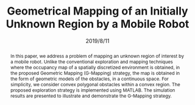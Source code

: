 ---
title: "Geometrical Mapping of an Initially Unknown Region by a Mobile Robot"
date: 2019/8/11
authors: ["Marpally, Shashank Rao","Nagarakshith, MS", "Sadananda, Arjun","Guruprasad, KR"]
publication_types: ["3"]
abstract: "In this paper, we address a problem of mapping an unknown region of interest by a mobile robot. Unlike the conventional exploration and mapping techniques where the occupancy map of a spatially discretized environment is obtained, in the proposed Geometric Mapping (G-Mapping) strategy, the map is obtained in the form of geometric models of the obstacles, in a continuous space. For simplicity, we consider convex polygonal obstacles within a convex region. The proposed exploration strategy is implemented using MATLAB. The simulation results are presented to illustrate and demonstrate the G-Mapping strategy."
featured: false
doi: https://doi.org/10.1109/DISCOVER47552.2019.9008095
---
